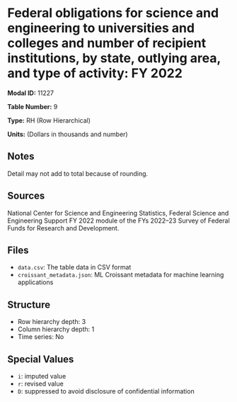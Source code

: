 # Federal obligations for science and engineering to universities and colleges and number of recipient institutions, by state, outlying area, and type of activity: FY 2022

**Modal ID:** 11227

**Table Number:** 9

**Type:** RH (Row Hierarchical)

**Units:** (Dollars in thousands and number)

## Notes

Detail may not add to total because of rounding.

## Sources

National Center for Science and Engineering Statistics, Federal Science and Engineering Support FY 2022 module of the FYs 2022–23 Survey of Federal Funds for Research and Development.

## Files

- `data.csv`: The table data in CSV format
- `croissant_metadata.json`: ML Croissant metadata for machine learning applications

## Structure

- Row hierarchy depth: 3
- Column hierarchy depth: 1
- Time series: No

## Special Values

- `i`: imputed value
- `r`: revised value
- `D`: suppressed to avoid disclosure of confidential information
